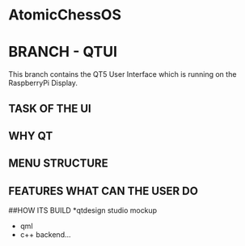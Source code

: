 # AtomicChessOS


# BRANCH - QTUI

This branch contains the QT5 User Interface which is running on the RaspberryPi Display.



## TASK OF THE UI

## WHY QT


## MENU STRUCTURE

## FEATURES WHAT CAN THE USER DO

##HOW ITS BUILD
*qtdesign studio mockup
* qml 
* c++ backend...

